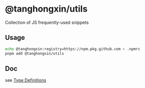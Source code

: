 # @tanghongxin/utils

Collection of JS frequently-used snippets

## Usage

```sh
echo @tanghongxin:registry=https://npm.pkg.github.com > .npmrc
pnpm add @tanghongxin/utils
```

## Doc

see [Type Definitions](./index.d.ts)
